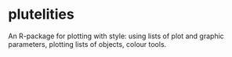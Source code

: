 plutelities
===========

An R-package for plotting with style: using lists of plot and graphic parameters, plotting lists of objects, colour tools.
